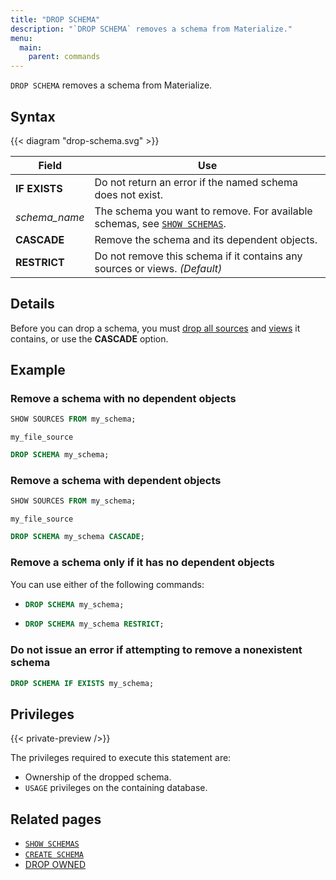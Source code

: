 ```yaml
---
title: "DROP SCHEMA"
description: "`DROP SCHEMA` removes a schema from Materialize."
menu:
  main:
    parent: commands
---
```


`DROP SCHEMA` removes a schema from Materialize.

## Syntax

{{< diagram "drop-schema.svg" >}}

Field | Use
------|-----
**IF EXISTS** | Do not return an error if the named schema does not exist.
_schema&lowbar;name_ | The schema you want to remove. For available schemas, see [`SHOW SCHEMAS`](../show-schemas).
**CASCADE** | Remove the schema and its dependent objects.
**RESTRICT** | Do not remove this schema if it contains any sources or views. _(Default)_

## Details

Before you can drop a schema, you must [drop all sources](../drop-source) and
[views](../drop-view) it contains, or use the **CASCADE** option.

## Example

### Remove a schema with no dependent objects
```sql
SHOW SOURCES FROM my_schema;
```
```nofmt
my_file_source
```
```sql
DROP SCHEMA my_schema;
```

### Remove a schema with dependent objects
```sql
SHOW SOURCES FROM my_schema;
```
```nofmt
my_file_source
```
```sql
DROP SCHEMA my_schema CASCADE;
```

### Remove a schema only if it has no dependent objects

You can use either of the following commands:

- ```sql
  DROP SCHEMA my_schema;
  ```
- ```sql
  DROP SCHEMA my_schema RESTRICT;
  ```

### Do not issue an error if attempting to remove a nonexistent schema

```sql
DROP SCHEMA IF EXISTS my_schema;
```

## Privileges

{{< private-preview />}}

The privileges required to execute this statement are:

- Ownership of the dropped schema.
- `USAGE` privileges on the containing database.

## Related pages

- [`SHOW SCHEMAS`](../show-schemas)
- [`CREATE SCHEMA`](../create-schema)
- [DROP OWNED](../drop-owned)
